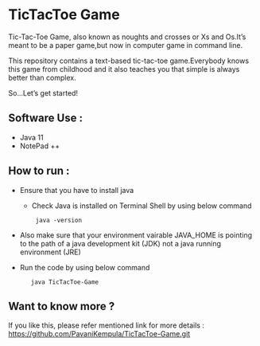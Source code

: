 # TicTacToe Game

Tic-Tac-Toe Game, also known as noughts and crosses or Xs and Os.It’s meant to be a paper game,but now in computer game in command line.

This repository contains a text-based tic-tac-toe game.Everybody knows this game from childhood and it also teaches you that simple is always better than complex.

So...Let’s get started!

## Software Use :

+ Java 11
+ NotePad ++

## How to run :

+ Ensure that you have to install java
 
  + Check Java is installed on Terminal Shell by using below command

         java -version

+ Also make sure that your environment vairable JAVA_HOME is pointing to the path of a java development kit (JDK) not a java running environment (JRE)

+ Run the code by using below command
       
         java TicTacToe-Game


## Want to know more ?

If you like this, please refer mentioned link for more details : https://github.com/PavaniKempula/TicTacToe-Game.git  